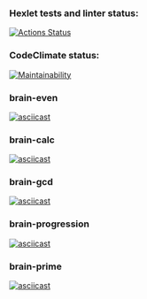 ### Hexlet tests and linter status:
[![Actions Status](https://github.com/visunwer/js-starter-project-44/actions/workflows/hexlet-check.yml/badge.svg)](https://github.com/visunwer/js-starter-project-44/actions)

### CodeClimate status:
[![Maintainability](https://api.codeclimate.com/v1/badges/abca537fbd586a6c4986/maintainability)](https://codeclimate.com/github/visunwer/js-starter-project-44/maintainability)

### brain-even
[![asciicast](https://asciinema.org/a/vxaTbRc6Mat7sF65zXrlSShu5.svg)](https://asciinema.org/a/vxaTbRc6Mat7sF65zXrlSShu5)

### brain-calc
[![asciicast](https://asciinema.org/a/teYvVkVIdg5X4fX8mQhxBmVui.svg)](https://asciinema.org/a/teYvVkVIdg5X4fX8mQhxBmVui)

### brain-gcd
[![asciicast](https://asciinema.org/a/iJKxqS13UUyV0jqmG9x9wg9su.svg)](https://asciinema.org/a/iJKxqS13UUyV0jqmG9x9wg9su)

### brain-progression
[![asciicast](https://asciinema.org/a/1aq1U6GnHqEZTI0sG7qYY9Oze.svg)](https://asciinema.org/a/1aq1U6GnHqEZTI0sG7qYY9Oze)

### brain-prime
[![asciicast](https://asciinema.org/a/Cbtrq29mwrep8h0RC8f3nE3OE.svg)](https://asciinema.org/a/Cbtrq29mwrep8h0RC8f3nE3OE)
